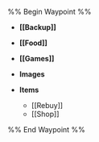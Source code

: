 
%% Begin Waypoint %%
- **[[Backup]]**
- **[[Food]]**
- **[[Games]]**
- **Images**

- **Items**
	- [[Rebuy]]
	- [[Shop]]

%% End Waypoint %%
